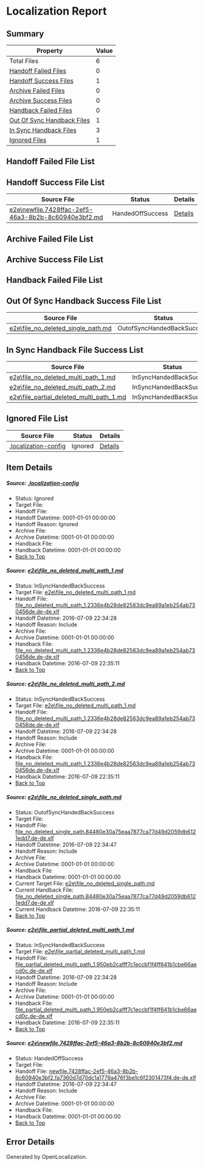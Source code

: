 # <a name='report-top'></a> Localization Report

## Summary
 Property | Value 
 -------- | ----- 
 Total Files | 6
[ Handoff Failed Files ](#handoff-failed-list)| 0
[ Handoff Success Files ](#handoff-success-list)| 1
[ Archive Failed Files ](#archive-failed-list)| 0
[ Archive Success Files ](#archive-success-list)| 0
[ Handback Failed Files ](#handback-failed-list)| 0
[ Out Of Sync Handback Files ](#outofsync-handback-success-list)| 1
[ In Sync Handback Files ](#insync-handback-success-list)| 3
[ Ignored Files ](#ignored-list)| 1

## <a name='handoff-failed-list'></a> Handoff Failed File List

## <a name='handoff-success-list'></a> Handoff Success File List
 Source File | Status | Details 
 ----------- | ------ | ------- 
 [e2e\newfile.7428ffac-2ef5-46a3-8b2b-8c60940e3bf2.md](https://github.com/OpenLocalizationTestOrg/oltest/blob/5fa624a89a50005e30954f46798435807abff7aa/e2e/newfile.7428ffac-2ef5-46a3-8b2b-8c60940e3bf2.md) | HandedOffSuccess | [Details](#ad286da07a9a2199d74a8f35455360134e35f00e5)

## <a name='archive-failed-list'></a> Archive Failed File List

## <a name='archive-success-list'></a> Archive Success File List

## <a name='handback-failed-list'></a> Handback Failed File List

## <a name='outofsync-handback-success-list'></a> Out Of Sync Handback Success File List
 Source File | Status | Details 
 ----------- | ------ | ------- 
 [e2e\file_no_deleted_single_path.md](https://github.com/OpenLocalizationTestOrg/oltest/blob/5fa624a89a50005e30954f46798435807abff7aa/e2e/file_no_deleted_single_path.md) | OutofSyncHandedBackSuccess | [Details](#86c4b3c4695442a3923f9a653e4d7e50393b009a3)

## <a name='insync-handback-success-list'></a> In Sync Handback File Success List
 Source File | Status | Details 
 ----------- | ------ | ------- 
 [e2e\file_no_deleted_multi_path_1.md](https://github.com/OpenLocalizationTestOrg/oltest/blob/e30c2542cb4a33eff02b4ba2ce659ab44d147f93/e2e/file_no_deleted_multi_path_1.md) | InSyncHandedBackSuccess | [Details](#933b268f3f2f08adc931f61d7d2b1771c12b7a0a1)
 [e2e\file_no_deleted_multi_path_2.md](https://github.com/OpenLocalizationTestOrg/oltest/blob/5fa624a89a50005e30954f46798435807abff7aa/e2e/file_no_deleted_multi_path_2.md) | InSyncHandedBackSuccess | [Details](#933b268f3f2f08adc931f61d7d2b1771c12b7a0a2)
 [e2e\file_partial_deleted_multi_path_1.md](https://github.com/OpenLocalizationTestOrg/oltest/blob/e30c2542cb4a33eff02b4ba2ce659ab44d147f93/e2e/file_partial_deleted_multi_path_1.md) | InSyncHandedBackSuccess | [Details](#9a7f1b23fc278e798c6a9ecc57be10d817aba83b4)

## <a name='ignored-list'></a> Ignored File List
 Source File | Status | Details 
 ----------- | ------ | ------- 
 [.localization-config](https://github.com/OpenLocalizationTestOrg/oltest/blob/5fa624a89a50005e30954f46798435807abff7aa/.localization-config) | Ignored | [Details](#3d4f252ac210baf56311d7e97dcc2db10974dbd20)

## Item Details
##### <a name='3d4f252ac210baf56311d7e97dcc2db10974dbd20'></a> Source: [.localization-config](https://github.com/OpenLocalizationTestOrg/oltest/blob/5fa624a89a50005e30954f46798435807abff7aa/.localization-config)
* Status: Ignored
* Target File: 
* Handoff File: 
* Handoff Datetime: 0001-01-01 00:00:00
* Handoff Reason: Ignored
* Archive File: 
* Archive Datetime: 0001-01-01 00:00:00
* Handback File: 
* Handback Datetime: 0001-01-01 00:00:00
* [Back to Top](#report-top)

##### <a name='933b268f3f2f08adc931f61d7d2b1771c12b7a0a1'></a> Source: [e2e\file_no_deleted_multi_path_1.md](https://github.com/OpenLocalizationTestOrg/oltest/blob/e30c2542cb4a33eff02b4ba2ce659ab44d147f93/e2e/file_no_deleted_multi_path_1.md)
* Status: InSyncHandedBackSuccess
* Target File: [e2e\file_no_deleted_multi_path_1.md](https://github.com/OpenLocalizationTestOrg/oltest-dede-fly/blob/39de58e85322f4a0375b6ae770b3ac05fb3814c2/e2e/file_no_deleted_multi_path_1.md)
* Handoff File: [file_no_deleted_multi_path_1.2336e4b28de82563dc9ea89a1eb254ab730456de.de-de.xlf](https://github.com/OpenLocalizationTestOrg/olhandoff-e2e/blob/eed4f2b3e066a2f2791ed8a3dc3f55762ee8421e/ol-handoff/OpenLocalizationTestOrg/oltest-dede-fly/ci/mt/file_no_deleted_multi_path_1.2336e4b28de82563dc9ea89a1eb254ab730456de.de-de.xlf)
* Handoff Datetime: 2016-07-09 22:34:28
* Handoff Reason: Include
* Archive File: 
* Archive Datetime: 0001-01-01 00:00:00
* Handback File: [file_no_deleted_multi_path_1.2336e4b28de82563dc9ea89a1eb254ab730456de.de-de.xlf](https://github.com/OpenLocalizationTestOrg/olhandback-e2e/blob/45aedbedb11da38f97c036f1a36cd5bf9af9d88b/ol-handback/OpenLocalizationTestOrg/oltest-dede-fly/ci/mt/file_no_deleted_multi_path_1.2336e4b28de82563dc9ea89a1eb254ab730456de.de-de.xlf)
* Handback Datetime: 2016-07-09 22:35:11
* [Back to Top](#report-top)

##### <a name='933b268f3f2f08adc931f61d7d2b1771c12b7a0a2'></a> Source: [e2e\file_no_deleted_multi_path_2.md](https://github.com/OpenLocalizationTestOrg/oltest/blob/5fa624a89a50005e30954f46798435807abff7aa/e2e/file_no_deleted_multi_path_2.md)
* Status: InSyncHandedBackSuccess
* Target File: [e2e\file_no_deleted_multi_path_1.md](https://github.com/OpenLocalizationTestOrg/oltest-dede-fly/blob/39de58e85322f4a0375b6ae770b3ac05fb3814c2/e2e/file_no_deleted_multi_path_1.md)
* Handoff File: [file_no_deleted_multi_path_1.2336e4b28de82563dc9ea89a1eb254ab730456de.de-de.xlf](https://github.com/OpenLocalizationTestOrg/olhandoff-e2e/blob/eed4f2b3e066a2f2791ed8a3dc3f55762ee8421e/ol-handoff/OpenLocalizationTestOrg/oltest-dede-fly/ci/mt/file_no_deleted_multi_path_1.2336e4b28de82563dc9ea89a1eb254ab730456de.de-de.xlf)
* Handoff Datetime: 2016-07-09 22:34:28
* Handoff Reason: Include
* Archive File: 
* Archive Datetime: 0001-01-01 00:00:00
* Handback File: [file_no_deleted_multi_path_1.2336e4b28de82563dc9ea89a1eb254ab730456de.de-de.xlf](https://github.com/OpenLocalizationTestOrg/olhandback-e2e/blob/45aedbedb11da38f97c036f1a36cd5bf9af9d88b/ol-handback/OpenLocalizationTestOrg/oltest-dede-fly/ci/mt/file_no_deleted_multi_path_1.2336e4b28de82563dc9ea89a1eb254ab730456de.de-de.xlf)
* Handback Datetime: 2016-07-09 22:35:11
* [Back to Top](#report-top)

##### <a name='86c4b3c4695442a3923f9a653e4d7e50393b009a3'></a> Source: [e2e\file_no_deleted_single_path.md](https://github.com/OpenLocalizationTestOrg/oltest/blob/5fa624a89a50005e30954f46798435807abff7aa/e2e/file_no_deleted_single_path.md)
* Status: OutofSyncHandedBackSuccess
* Target File: 
* Handoff File: [file_no_deleted_single_path.84480e30a75eaa7877ca77d49d2059db6121edd7.de-de.xlf](https://github.com/OpenLocalizationTestOrg/olhandoff-e2e/blob/1476254c7471b8e3c13a63723f06e55ea73ec872/ol-handoff/OpenLocalizationTestOrg/oltest-dede-fly/ci/mt/file_no_deleted_single_path.84480e30a75eaa7877ca77d49d2059db6121edd7.de-de.xlf)
* Handoff Datetime: 2016-07-09 22:34:47
* Handoff Reason: Include
* Archive File: 
* Archive Datetime: 0001-01-01 00:00:00
* Handback File: 
* Handback Datetime: 0001-01-01 00:00:00
* Current Target File: [e2e\file_no_deleted_single_path.md](https://github.com/OpenLocalizationTestOrg/oltest-dede-fly/blob/39de58e85322f4a0375b6ae770b3ac05fb3814c2/e2e/file_no_deleted_single_path.md)
* Current Handback File: [file_no_deleted_single_path.84480e30a75eaa7877ca77d49d2059db6121edd7.de-de.xlf](https://github.com/OpenLocalizationTestOrg/olhandback-e2e/blob/45aedbedb11da38f97c036f1a36cd5bf9af9d88b/ol-handback/OpenLocalizationTestOrg/oltest-dede-fly/ci/mt/file_no_deleted_single_path.84480e30a75eaa7877ca77d49d2059db6121edd7.de-de.xlf)
* Current Handback Datetime: 2016-07-09 22:35:11
* [Back to Top](#report-top)

##### <a name='9a7f1b23fc278e798c6a9ecc57be10d817aba83b4'></a> Source: [e2e\file_partial_deleted_multi_path_1.md](https://github.com/OpenLocalizationTestOrg/oltest/blob/e30c2542cb4a33eff02b4ba2ce659ab44d147f93/e2e/file_partial_deleted_multi_path_1.md)
* Status: InSyncHandedBackSuccess
* Target File: [e2e\file_partial_deleted_multi_path_1.md](https://github.com/OpenLocalizationTestOrg/oltest-dede-fly/blob/39de58e85322f4a0375b6ae770b3ac05fb3814c2/e2e/file_partial_deleted_multi_path_1.md)
* Handoff File: [file_partial_deleted_multi_path_1.950eb2cafff7c1eccbf1f4ff641b1cbe66aecd0c.de-de.xlf](https://github.com/OpenLocalizationTestOrg/olhandoff-e2e/blob/eed4f2b3e066a2f2791ed8a3dc3f55762ee8421e/ol-handoff/OpenLocalizationTestOrg/oltest-dede-fly/ci/mt/file_partial_deleted_multi_path_1.950eb2cafff7c1eccbf1f4ff641b1cbe66aecd0c.de-de.xlf)
* Handoff Datetime: 2016-07-09 22:34:28
* Handoff Reason: Include
* Archive File: 
* Archive Datetime: 0001-01-01 00:00:00
* Handback File: [file_partial_deleted_multi_path_1.950eb2cafff7c1eccbf1f4ff641b1cbe66aecd0c.de-de.xlf](https://github.com/OpenLocalizationTestOrg/olhandback-e2e/blob/45aedbedb11da38f97c036f1a36cd5bf9af9d88b/ol-handback/OpenLocalizationTestOrg/oltest-dede-fly/ci/mt/file_partial_deleted_multi_path_1.950eb2cafff7c1eccbf1f4ff641b1cbe66aecd0c.de-de.xlf)
* Handback Datetime: 2016-07-09 22:35:11
* [Back to Top](#report-top)

##### <a name='ad286da07a9a2199d74a8f35455360134e35f00e5'></a> Source: [e2e\newfile.7428ffac-2ef5-46a3-8b2b-8c60940e3bf2.md](https://github.com/OpenLocalizationTestOrg/oltest/blob/5fa624a89a50005e30954f46798435807abff7aa/e2e/newfile.7428ffac-2ef5-46a3-8b2b-8c60940e3bf2.md)
* Status: HandedOffSuccess
* Target File: 
* Handoff File: [newfile.7428ffac-2ef5-46a3-8b2b-8c60940e3bf2.fa7360d7d70dc1a1779a476f3be1c6f2301473f4.de-de.xlf](https://github.com/OpenLocalizationTestOrg/olhandoff-e2e/blob/1476254c7471b8e3c13a63723f06e55ea73ec872/ol-handoff/OpenLocalizationTestOrg/oltest-dede-fly/ci/mt/newfile.7428ffac-2ef5-46a3-8b2b-8c60940e3bf2.fa7360d7d70dc1a1779a476f3be1c6f2301473f4.de-de.xlf)
* Handoff Datetime: 2016-07-09 22:34:47
* Handoff Reason: Include
* Archive File: 
* Archive Datetime: 0001-01-01 00:00:00
* Handback File: 
* Handback Datetime: 0001-01-01 00:00:00
* [Back to Top](#report-top)


## Error Details

Generated by OpenLocalization.
